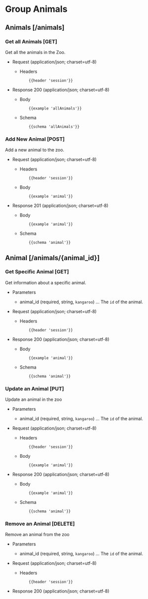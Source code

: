 # Group Animals

## Animals [/animals]

### Get all Animals [GET]
Get all the animals in the Zoo.

+ Request (application/json; charset=utf-8)

  + Headers

            {{header 'session'}}

+ Response 200 (application/json; charset=utf-8)

  + Body

            {{example 'allAnimals'}}

  + Schema

            {{schema 'allAnimals'}}

### Add New Animal [POST]
Add a new animal to the zoo.

+ Request (application/json; charset=utf-8)

  + Headers

            {{header 'session'}}

  + Body

            {{example 'animal'}}

+ Response 201 (application/json; charset=utf-8)

  + Body

            {{example 'animal'}}

  + Schema

            {{schema 'animal'}}

## Animal [/animals/{animal_id}]

### Get Specific Animal [GET]
Get information about a specific animal.

+ Parameters

  + animal_id (required, string, `kangaroo`) ... The `id` of the animal.

+ Request (application/json; charset=utf-8)

  + Headers

            {{header 'session'}}

+ Response 200 (application/json; charset=utf-8)

  + Body

            {{example 'animal'}}

  + Schema

            {{schema 'animal'}}


### Update an Animal [PUT]
Update an animal in the zoo

+ Parameters

  + animal_id (required, string, `kangaroo`) ... The `id` of the animal.

+ Request (application/json; charset=utf-8)

  + Headers

            {{header 'session'}}

  + Body

            {{example 'animal'}}

+ Response 200 (application/json; charset=utf-8)

  + Body

            {{example 'animal'}}

  + Schema

            {{schema 'animal'}}

### Remove an Animal [DELETE]
Remove an animal from the zoo

+ Parameters

  + animal_id (required, string, `kangaroo`) ... The `id` of the animal.

+ Request (application/json; charset=utf-8)

  + Headers

            {{header 'session'}}

+ Response 200 (application/json; charset=utf-8)